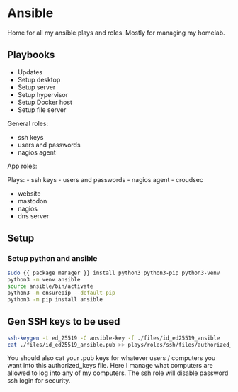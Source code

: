 # Ansible

Home for all my ansible plays and roles. Mostly for managing my homelab.

## Playbooks

- Updates
- Setup desktop
- Setup server
- Setup hypervisor
- Setup Docker host
- Setup file server

General roles:

- ssh keys
- users and passwords
- nagios agent

App roles:

Plays:
    - ssh keys
    - users and passwords
    - nagios agent
    - croudsec

- website
- mastodon
- nagios
- dns server

## Setup

### Setup python and ansible

``` bash
sudo {{ package manager }} install python3 python3-pip python3-venv
python3 -m venv ansible
source ansible/bin/activate
python3 -m ensurepip --default-pip
python3 -m pip install ansible
```

## Gen SSH keys to be used

``` bash
ssh-keygen -t ed_25519 -C ansible-key -f ./files/id_ed25519_ansible
cat ./files/id_ed25519_ansible.pub >> plays/roles/ssh/files/authorized_keys 
```

You should also cat your .pub keys for whatever users / computers you want into this authorized_keys file. Here I manage what computers are allowed to log into any of my computers. The ssh role will disable password ssh login for security.
